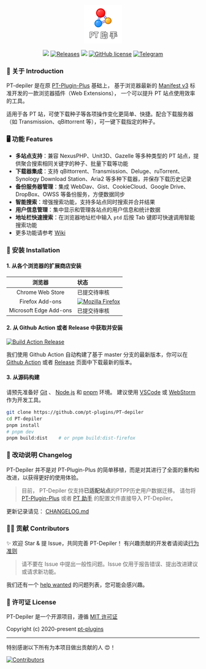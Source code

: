 <p align="center">
  <img alt="Logo" width="100" src="./public/icons/logo/128.png?raw=true">
</p>

<p align="center">
    <a href="../../releases?include_prereleases/latest" title="GitHub Pre-releases"><img src="https://img.shields.io/github/release/pt-plugins/PT-depiler.svg?include_prereleases&label=pre-release"></a>
    <a href="../../releases" title="GitHub All Releases"><img alt="Releases" src="https://img.shields.io/github/downloads/pt-plugins/PT-depiler/total.svg?label=Downloads"></a>
    <img src="https://img.shields.io/badge/Used-TypeScript%20Vue-blue.svg">
    <a href="./LICENSE" title="GitHub license"><img src="https://img.shields.io/github/license/pt-plugins/PT-depiler.svg?label=License" alt="GitHub license"/></a>
    <a href="https://t.me/joinchat/NZ9NCxPKXyby8f35rn_QTw"><img src="https://img.shields.io/badge/Telegram-Chat-blue.svg?logo=telegram" alt="Telegram"/></a>
</p>

### 🚀 关于 Introduction

PT-depiler 是在原 [PT-Plugin-Plus](https://github.com/pt-plugins/PT-Plugin-Plus) 基础上，
基于浏览器最新的 [Manifest v3](https://developer.chrome.com/docs/extensions/develop/migrate/what-is-mv3) 标准开发的一款浏览器插件（Web Extensions），
一个可以提升 PT 站点使用效率的工具。

适用于各 PT 站，可使下载种子等各项操作变化更简单、快捷。配合下载服务器（如 Transmission、qBittorrent 等），可一键下载指定的种子。

### 🖥️ 功能 Features

- **多站点支持**：兼容 NexusPHP、Unit3D、Gazelle 等多种类型的 PT 站点，提供聚合搜索相同关键字的种子、批量下载等功能
- **下载器集成**：支持 qBittorrent、Transmission、Deluge、ruTorrent、Synology Download Station、Aria2 等多种下载器，并保存下载历史记录
- **备份服务器管理**：集成 WebDav、Gist、CookieCloud、Google Drive、DropBox、OWSS 等备份服务，方便数据同步
- **智能搜索**：增强搜索功能，支持多站点同时搜索并合并结果
- **用户信息管理**：集中显示和管理各站点的用户信息和统计数据
- **地址栏快速搜索**：在浏览器地址栏中输入 `ptd` 后按 Tab 键即可快速调用智能搜索功能
- 更多功能请参考 [Wiki](../../wiki)

### 🔧 安装 Installation

#### 1. 从各个浏览器的扩展商店安装

|          浏览器           | 状态                                                                                                                                                    |
|:----------------------:|:------------------------------------------------------------------------------------------------------------------------------------------------------|
|    Chrome Web Store    | 已提交待审核                                                                                                                                                | 
|    Firefox Add-ons     | [![Mozilla Firefox](https://img.shields.io/amo/v/pt-depiler.svg?label=Mozilla%20Firefox)](https://addons.mozilla.org/zh-CN/firefox/addon/pt-depiler/) | 
| Microsoft Edge Add-ons | 已提交待审核                                                                                                                                                |

#### 2. 从 Github Action 或者 Release 中获取并安装

[![Build Action Release](../../actions/workflows/action_build.yml/badge.svg)](../../actions/workflows/action_build.yml)

我们使用 Github Action 自动构建了基于 master 分支的最新版本，你可以在 [Github Action](../../actions/workflows/action_build.yml)
或者 [Release](../../releases) 页面中下载最新的版本。

#### 3. 从源码构建

请预先准备好 [Git](https://git-scm.com/) 、 [Node.js](https://nodejs.org/en) 和 [pnpm](https://pnpm.io/) 环境。
建议使用 [VSCode](https://code.visualstudio.com/) 或 [WebStorm](https://www.jetbrains.com/webstorm/) 作为开发工具。

```bash
git clone https://github.com/pt-plugins/PT-depiler
cd PT-depiler
pnpm install
# pnpm dev
pnpm build:dist    # or pnpm build:dist-firefox
```

### 📝 改动说明 Changelog

PT-Depiler 并不是对 PT-Plugin-Plus 的简单移植，而是对其进行了全面的重构和改进，以获得更好的使用体验。

> 目前， PT-Depiler 仅支持**已适配站点**的PTPP历史用户数据迁移。
> 请勿将 [PT-Plugin-Plus](https://github.com/pt-plugins/PT-Plugin-Plus) 或者 [PT 助手](https://github.com/ronggang/PT-Plugin) 的配置文件直接导入 PT-Depiler。

更新记录请见： [CHANGELOG.md](./CHANGELOG.md)

### 💁‍♂️ 贡献 Contributors

✨ 欢迎 Star & 提 Issue，共同完善 PT-Depiler！ 有兴趣贡献的开发者请阅读[行为准则](./CODE_OF_CONDUCT.md)

> 请不要在 Issue 中提出一般性问题。Issue 仅用于报告错误、提出改进建议或请求新功能。

我们还有一个 [help wanted](../../labels/help%20wanted) 的问题列表，您可能会感兴趣。

### 📝 许可证 License

PT-Depiler 是一个开源项目，遵循 [MIT 许可证](http://opensource.org/licenses/MIT)

Copyright (c) 2020-present [pt-plugins](https://github.com/pt-plugins)

--------------

特别感谢以下所有为本项目做出贡献的人 😍！

[![Contributors](https://opencollective.com/pt-depiler/contributors.svg?width=890&button=false)](../../graphs/contributors)
